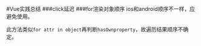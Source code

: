 #Vue实践总结
###click延迟
###for渲染对象顺序
ios和android顺序不一样，应避免使用。

此方法类似`for attr in object`再判断`hasOwnproperty`，故遍历结果顺序不确定。